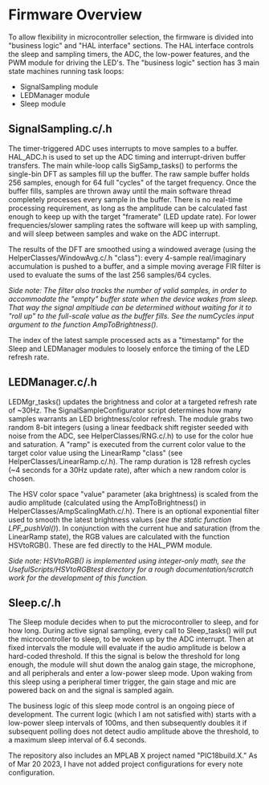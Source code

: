 # Firmware Overview

To allow flexibility in microcontroller selection, the firmware is divided into "business logic" and "HAL interface" sections. The HAL interface controls the sleep and sampling timers, the ADC, the low-power features, and the PWM module for driving the LED's. The "business logic" section has 3 main state machines running task loops:
- SignalSampling module
- LEDManager module
- Sleep module

## SignalSampling.c/.h

The timer-triggered ADC uses interrupts to move samples to a buffer. HAL_ADC.h is used to set up the ADC timing and interrupt-driven buffer transfers. The main while-loop calls SigSamp_tasks() to performs the single-bin DFT as samples fill up the buffer. The raw sample buffer holds 256 samples, enough for 64 full "cycles" of the target frequency. Once the buffer fills, samples are thrown away until the main software thread completely processes every sample in the buffer. There is no real-time processing requirement, as long as the amplitude can be calculated fast enough to keep up with the target "framerate" (LED update rate). For lower frequencies/slower sampling rates the software will keep up with sampling, and will sleep between samples and wake on the ADC interrupt.

The results of the DFT are smoothed using a windowed average (using the HelperClasses/WindowAvg.c/.h "class"): every 4-sample real/imaginary accumulation is pushed to a buffer, and a simple moving average FIR filter is used to evaluate the sums of the last 256 samples/64 cycles.

*Side note: The filter also tracks the number of valid samples, in order to accommodate the "empty" buffer state when the device wakes from sleep. That way the signal ampltiude can be determined without waiting for it to "roll up" to the full-scale value as the buffer fills. See the numCycles input argument to the function AmpToBrightness().*

The index of the latest sample processed acts as a "timestamp" for the Sleep and LEDManager modules to loosely enforce the timing of the LED refresh rate.

## LEDManager.c/.h
LEDMgr_tasks() updates the brightness and color at a targeted refresh rate of ~30Hz. The SignalSampleConfigurator script determines how many samples warrants an LED brightness/color refresh. The module grabs two random 8-bit integers (using a linear feedback shift register seeded with noise from the ADC, see HelperClasses/RNG.c/.h) to use for the color hue and saturation. A "ramp" is executed from the current color value to the target color value using the LinearRamp "class" (see HelperClasses/LinearRamp.c/.h). The ramp duration is 128 refresh cycles (~4 seconds for a 30Hz update rate), after which a new random color is chosen.

The HSV color space "value" parameter (aka brightness) is scaled from the audio amplitude (calculated using the AmpToBrightness() in HelperClasses/AmpScalingMath.c/.h). There is an optional exponential filter used to smooth the latest brightness values (*see the static function LPF_pushVal()*). In conjunction with the current hue and saturation (from the LinearRamp state), the RGB values are calculated with the function HSVtoRGB(). These are fed directly to the HAL_PWM module.

*Side note: HSVtoRGB() is implemented using integer-only math, see the UsefulScripts/HSVtoRGBtest directory for a rough documentation/scratch work for the development of this function.*

## Sleep.c/.h
The Sleep module decides when to put the microcontroller to sleep, and for how long. During active signal sampling, every call to Sleep_tasks() will put the microcontroller to sleep, to be woken up by the ADC interrupt. Then at fixed intervals the module will evaluate if the audio amplitude is below a hard-coded threshold. If this the signal is below the threshold for long enough, the module will shut down the analog gain stage, the microphone, and all peripherals and enter a low-power sleep mode. Upon waking from this sleep using a peripheral timer trigger, the gain stage and mic are powered back on and the signal is sampled again.

The business logic of this sleep mode control is an ongoing piece of development. The current logic (which I am not satisfied with) starts with a low-power sleep intervals of 100ms, and then subsequently doubles it if subsequent polling does not detect audio amplitude above the threshold, to a maximum sleep interval of 6.4 seconds.

The repository also includes an MPLAB X project named "PIC18build.X." As of Mar 20 2023, I have not added project configurations for every note configuration.